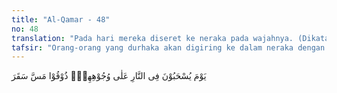 ```yaml
---
title: "Al-Qamar - 48"
no: 48
translation: "Pada hari mereka diseret ke neraka pada wajahnya. (Dikatakan kepada mereka), “Rasakanlah sentuhan api neraka.”"
tafsir: "Orang-orang yang durhaka akan digiring ke dalam neraka dengan terseret-seret dan terbentur-bentur mukanya ke tanah karena itu mereka sangat menderita. Penderitaan mereka di dalam neraka lebih hebat lagi. Neraka akan melelehkan kulit dan daging mereka"
---
```


يَوْمَ يُسْحَبُوْنَ فِى النَّارِ عَلٰى وُجُوْهِهِمْۗ ذُوْقُوْا مَسَّ سَقَرَ
